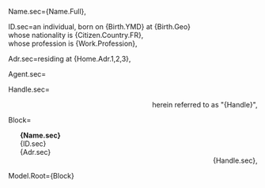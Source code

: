 Name.sec={Name.Full},

ID.sec=an individual, born on {Birth.YMD} at {Birth.Geo}<br>whose nationality is {Citizen.Country.FR},<br>whose profession is {Work.Profession},

Adr.sec=residing at {Home.Adr.1,2,3},

Agent.sec=</i>

Handle.sec=<div align="right">herein referred to as "{Handle}",</div>

Block=<ul type="none"><b>{Name.sec}</b></li><li>{ID.sec}</li><li>{Adr.sec}</li><li><div align="right">{Handle.sec},</div></ul>

Model.Root={Block}